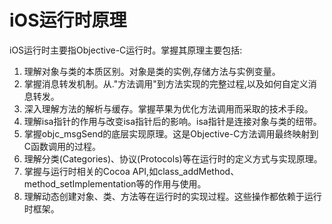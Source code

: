 # iOS运行时原理
iOS运行时主要指Objective-C运行时。掌握其原理主要包括:
1. 理解对象与类的本质区别。对象是类的实例,存储方法与实例变量。
2. 掌握消息转发机制。从."方法调用"到方法实现的完整过程,以及如何自定义消息转发。
3. 深入理解方法的解析与缓存。掌握苹果为优化方法调用而采取的技术手段。
4. 理解isa指针的作用与改变isa指针后的影响。isa指针是连接对象与类的纽带。
5. 掌握objc_msgSend的底层实现原理。这是Objective-C方法调用最终映射到C函数调用的过程。
6. 理解分类(Categories)、协议(Protocols)等在运行时的定义方式与实现原理。
7. 掌握与运行时相关的Cocoa API,如class_addMethod、method_setImplementation等的作用与使用。
8. 理解动态创建对象、类、方法等在运行时的实现过程。这些操作都依赖于运行时框架。